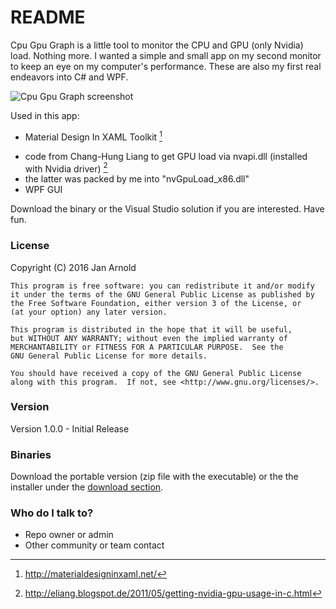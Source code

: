 # README #

Cpu Gpu Graph is a little tool to monitor the CPU and GPU (only Nvidia) load. Nothing more. I wanted a simple and small app on my second monitor to keep an eye on my computer's performance. These are also my first real endeavors into C# and WPF.

![Cpu Gpu Graph screenshot](http://semper.space/CGG/Screenshot_01.png "Cpu Gpu Graph")

Used in this app:

* Material Design In XAML Toolkit [^1]
+ code from Chang-Hung Liang to get GPU load via nvapi.dll (installed with Nvidia driver) [^2]
+ the latter was packed by me into "nvGpuLoad_x86.dll"
+ WPF GUI

[^1]: http://materialdesigninxaml.net/
[^2]: http://eliang.blogspot.de/2011/05/getting-nvidia-gpu-usage-in-c.html

Download the binary or the Visual Studio solution if you are interested. Have fun.

### License ###

Copyright (C) 2016  Jan Arnold

	This program is free software: you can redistribute it and/or modify
	it under the terms of the GNU General Public License as published by
	the Free Software Foundation, either version 3 of the License, or
	(at your option) any later version.

	This program is distributed in the hope that it will be useful,
	but WITHOUT ANY WARRANTY; without even the implied warranty of
	MERCHANTABILITY or FITNESS FOR A PARTICULAR PURPOSE.  See the
	GNU General Public License for more details.

	You should have received a copy of the GNU General Public License
	along with this program.  If not, see <http://www.gnu.org/licenses/>.

### Version ###

Version 1.0.0 - Initial Release

### Binaries ###

Download the portable version (zip file with the executable) or the the installer under the [download section](https://bitbucket.org/splo0sh/cpugpugraph/downloads).

### Who do I talk to? ###

* Repo owner or admin
* Other community or team contact